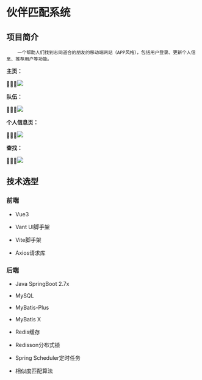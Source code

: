 # 伙伴匹配系统

## 项目简介

        一个帮助人们找到志同道合的朋友的移动端网站（APP风格），包括用户登录、更新个人信息、推荐用户等功能。  

**主页：**

![](file:///D:/ProgramData/XingQiuProgramData/pictures/%E4%B8%BB%E9%A1%B5.png?msec=1684125377191)

**队伍：**

![](file:///D:/ProgramData/XingQiuProgramData/pictures/%E9%98%9F%E4%BC%8D.png?msec=1684125426727)

**个人信息页：**

![](file:///D:/ProgramData/XingQiuProgramData/pictures/%E4%B8%AA%E4%BA%BA%E4%BF%A1%E6%81%AF.png?msec=1684125458944)

**查找：**

![](file:///D:/ProgramData/XingQiuProgramData/pictures/%E6%9F%A5%E6%89%BE.png?msec=1684125502456)

## 技术选型

### 前端

* Vue3

* Vant UI脚手架

* Vite脚手架

* Axios请求库


### 后端

* Java SpringBoot 2.7x

* MySQL

* MyBatis-Plus

* MyBatis X

* Redis缓存

* Redisson分布式锁

* Spring Scheduler定时任务

* 相似度匹配算法